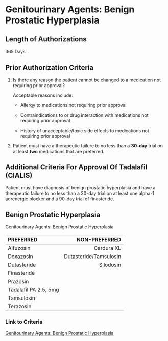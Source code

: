 # Genitourinary Agents: Benign Prostatic Hyperplasia

## Length of Authorizations

365 Days

## Prior Authorization Criteria

1. Is there any reason the patient cannot be changed to a medication not requiring prior approval?

    Acceptable reasons include:

    - Allergy to medications not requiring prior approval

    - Contraindications to or drug interaction with medications not requiring prior approval

    - History of unacceptable/toxic side effects to medications not requiring prior approval

2. Patient must have a therapeutic failure to no less than a **30-day** trial on at least **two** medications that are preferred.

## Additional Criteria For Approval Of Tadalafil (CIALIS)

Patient must have diagnosis of benign prostatic hyperplasia and have a therapeutic failure to no less than a 30-day trial on at least one alpha-1 adrenergic blocker and a 90-day trial of finasteride.

## Benign Prostatic Hyperplasia

Genitourinary Agents: Benign Prostatic Hyperplasia

| PREFERRED | NON-PREFERRED |
| :--- | ---: |
| Alfuzosin             | Cardura XL             |
| Doxazosin             | Dutasteride/Tamsulosin |
| Dutasteride           | Silodosin              |
| Finasteride           |                        |
| Prazosin              |                        |
| Tadalafil PA 2.5, 5mg |                        |
| Tamsulosin            |                        |
| Terazosin             |                        |

### Link to Criteria

[Genitourinary Agents: Benign Prostatic Hyperplasia](https://pharmacy.medicaid.ohio.gov/sites/default/files/20220415_UPDL_Criteria_FINAL_.pdf#page=66)
